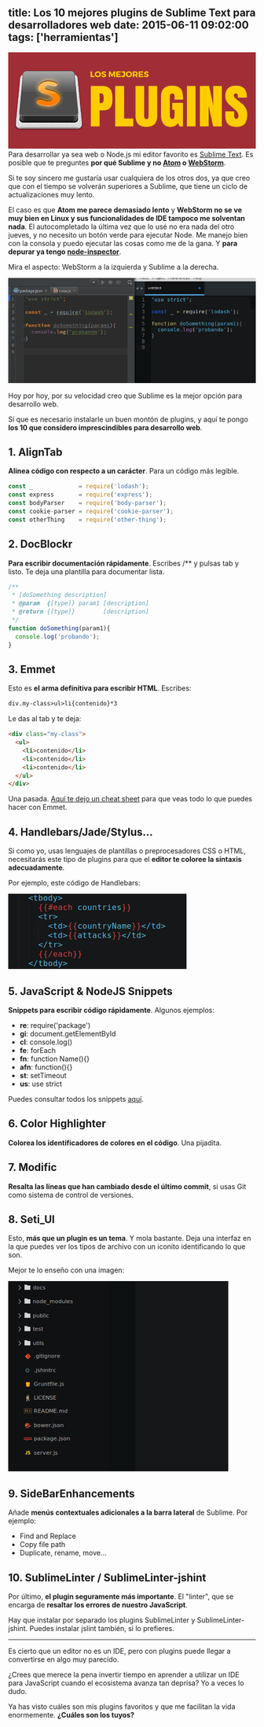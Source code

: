 title: Los 10 mejores plugins de Sublime Text para desarrolladores web
date: 2015-06-11 09:02:00
tags: ['herramientas']
---
![sublime text](/images/2015-06/sublime.png)
Para desarrollar ya sea web o Node.js mi editor favorito es [Sublime Text](http://www.sublimetext.com/). Es posible que te preguntes **por qué Sublime y no [Atom](https://atom.io/) o [WebStorm](https://www.jetbrains.com/webstorm/)**.

Si te soy sincero me gustaría usar cualquiera de los otros dos, ya que creo que con el tiempo se volverán superiores a Sublime, que tiene un ciclo de actualizaciones muy lento.

El caso es que **Atom me parece demasiado lento** y **WebStorm no se ve muy bien en Linux y sus funcionalidades de IDE tampoco me solventan nada**. El autocompletado la última vez que lo usé no era nada del otro jueves, y no necesito un botón verde para ejecutar Node. Me manejo bien con la consola y puedo ejecutar las cosas como me de la gana. Y **para depurar ya tengo [node-inspector](/2015/06/paquetes-imprescindibles-npm/)**.


Mira el aspecto: WebStorm a la izquierda y Sublime a la derecha.

![wstorm-vs-subl](/images/2015-06/ws-subl.png)

Hoy por hoy, por su velocidad creo que Sublime es la mejor opción para desarrollo web.

Sí que es necesario instalarle un buen montón de plugins, y aquí te pongo **los 10 que considero imprescindibles para desarrollo web**.

## 1. AlignTab

**Alinea código con respecto a un carácter**. Para un código más legible.

```javascript
const _             = require('lodash');
const express       = require('express');
const bodyParser    = require('body-parser');
const cookie-parser = require('cookie-parser');
const otherThing    = require('other-thing');
```

## 2. DocBlockr

**Para escribir documentación rápidamente**. Escribes /** y pulsas tab y listo. Te deja una plantilla para documentar lista.

```javascript
/**
 * [doSomething description]
 * @param  {[type]} param1 [description]
 * @return {[type]}        [description]
 */
function doSomething(param1){
  console.log('probando');
}
```

## 3. Emmet

Esto es **el arma definitiva para escribir HTML**. Escribes:

```html
div.my-class>ul>li{contenido}*3
```

Le das al tab y te deja:

```html
<div class="my-class">
  <ul>
    <li>contenido</li>
    <li>contenido</li>
    <li>contenido</li>
  </ul>
</div>
```
Una pasada. [Aquí te dejo un cheat sheet](http://docs.emmet.io/cheat-sheet/) para que veas todo lo que puedes hacer con Emmet.

## 4. Handlebars/Jade/Stylus...

Si como yo, usas lenguajes de plantillas o preprocesadores CSS o HTML, necesitarás este tipo de plugins para que el **editor te coloree la sintaxis adecuadamente**.

Por ejemplo, este código de Handlebars:

![handlebars](/images/2015-06/handlebars.png)

## 5. JavaScript & NodeJS Snippets

**Snippets para escribir código rápidamente**. Algunos ejemplos:

* **re**: require('package')
* **gi**: document.getElementById
* **cl**: console.log()
* **fe**: forEach
* **fn**: function Name(){}
* **afn**: function(){}
* **st**: setTimeout
* **us**: use strict

Puedes consultar todos los snippets [aquí](https://packagecontrol.io/packages/JavaScript%20%26%20NodeJS%20Snippets).

## 6. Color Highlighter

**Colorea los identificadores de colores en el código**. Una pijadita.

## 7. Modific

**Resalta las líneas que han cambiado desde el último commit**, si usas Git como sistema de control de versiones.

## 8. Seti_UI

Esto, **más que un plugin es un tema**. Y mola bastante. Deja una interfaz en la que puedes ver los tipos de archivo con un iconito identificando lo que son.

Mejor te lo enseño con una imagen:

![seti-ui](/images/2015-06/seti.png)

## 9. SideBarEnhancements

Añade **menús contextuales adicionales a la barra lateral** de Sublime. Por ejemplo:

* Find and Replace
* Copy file path
* Duplicate, rename, move...

## 10. SublimeLinter / SublimeLinter-jshint

Por último, **el plugin seguramente más importante**. El "linter", que se encarga de **resaltar los errores de nuestro JavaScript**.

Hay que instalar por separado los plugins SublimeLinter y SublimeLinter-jshint. Puedes instalar jslint también, si lo prefieres.

---

Es cierto que un editor no es un IDE, pero con plugins puede llegar a convertirse en algo muy parecido.

¿Crees que merece la pena invertir tiempo en aprender a utilizar un IDE para JavaScript cuando el ecosistema avanza tan deprisa? Yo a veces lo dudo.


Ya has visto cuáles son mis plugins favoritos y que me facilitan la vida enormemente. **¿Cuáles son los tuyos?**
